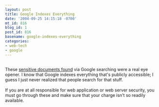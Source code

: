 ```yaml
---
layout: post
title: Google Indexes Everything
date: '2004-09-25 14:15:18 -0700'
mt_id: 816
blog_id: 1
post_id: 816
basename: google-indexes-everything
categories:
- web-tech
- google
---
```

<br />These <a href="http://johnny.ihackstuff.com/index.php?module=prodreviews">sensitive documents found</a> via Google searching were a real eye opener. I know that Google indexes everything that's publicly accessible; I guess I just never realized that people search for that stuff.<br /><br />If you are at all responsible for web application or web server security, you must go through these and make sure that your charge isn't so readily available.<br /><br /><br />
